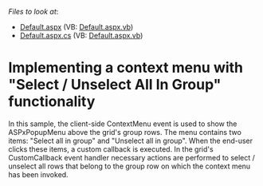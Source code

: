 <!-- default file list -->
*Files to look at*:

* [Default.aspx](./CS/WebSite_Sample/Default.aspx) (VB: [Default.aspx.vb](./VB/WebSite_Sample/Default.aspx.vb))
* [Default.aspx.cs](./CS/WebSite_Sample/Default.aspx.cs) (VB: [Default.aspx.vb](./VB/WebSite_Sample/Default.aspx.vb))
<!-- default file list end -->
# Implementing a context menu with "Select / Unselect All In Group" functionality


<p>In this sample, the client-side ContextMenu event is used to show the ASPxPopupMenu above the grid's group rows. The menu contains two items: "Select all in group" and "Unselect all in group". When the end-user clicks these items, a custom callback is executed. In the grid's CustomCallback event handler necessary actions are performed to select / unselect all rows that belong to the group row on which the context menu has been invoked.</p>

<br/>


